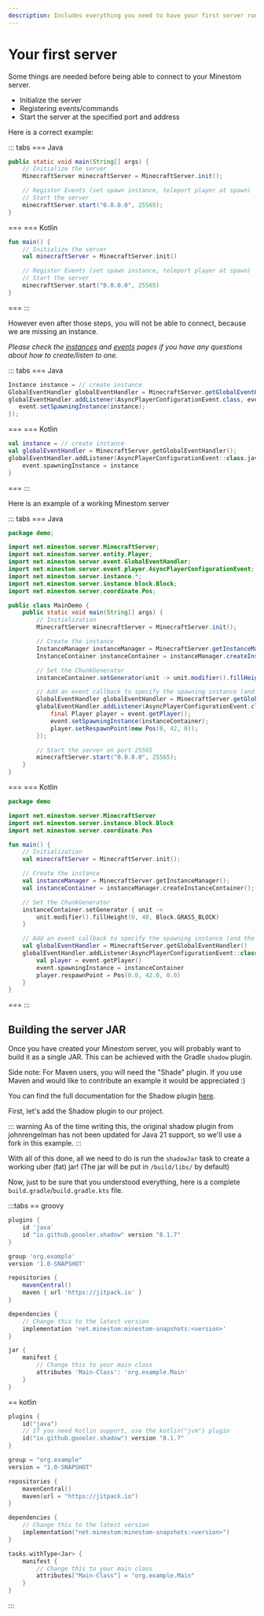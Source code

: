 ```yaml
---
description: Includes everything you need to have your first server running.
---
```


# Your first server

Some things are needed before being able to connect to your Minestom server.

- Initialize the server
- Registering events/commands
- Start the server at the specified port and address

Here is a correct example:

::: tabs
=== Java

```java
public static void main(String[] args) {
    // Initialize the server
    MinecraftServer minecraftServer = MinecraftServer.init();

    // Register Events (set spawn instance, teleport player at spawn)
    // Start the server
    minecraftServer.start("0.0.0.0", 25565);
}
```

===
=== Kotlin

```kotlin
fun main() {
    // Initialize the server
    val minecraftServer = MinecraftServer.init()

    // Register Events (set spawn instance, teleport player at spawn)
    // Start the server
    minecraftServer.start("0.0.0.0", 25565)
}
```

===
:::

However even after those steps, you will not be able to connect, because we are missing an instance.

_Please check the_ [_instances_](/docs/world/instances) _and_ [_events_](/docs/feature/events) _pages if you have any questions about how to create/listen to one._

::: tabs
=== Java

```java
Instance instance = // create instance
GlobalEventHandler globalEventHandler = MinecraftServer.getGlobalEventHandler();
globalEventHandler.addListener(AsyncPlayerConfigurationEvent.class, event -> {
   event.setSpawningInstance(instance);
});
```

===
=== Kotlin

```kotlin
val instance = // create instance
val globalEventHandler = MinecraftServer.getGlobalEventHandler();
globalEventHandler.addListener(AsyncPlayerConfigurationEvent::class.java) { event ->
    event.spawningInstance = instance
}
```

===
:::

Here is an example of a working Minestom server

::: tabs
=== Java

```java
package demo;

import net.minestom.server.MinecraftServer;
import net.minestom.server.entity.Player;
import net.minestom.server.event.GlobalEventHandler;
import net.minestom.server.event.player.AsyncPlayerConfigurationEvent;
import net.minestom.server.instance.*;
import net.minestom.server.instance.block.Block;
import net.minestom.server.coordinate.Pos;

public class MainDemo {
    public static void main(String[] args) {
        // Initialization
        MinecraftServer minecraftServer = MinecraftServer.init();

        // Create the instance
        InstanceManager instanceManager = MinecraftServer.getInstanceManager();
        InstanceContainer instanceContainer = instanceManager.createInstanceContainer();

        // Set the ChunkGenerator
        instanceContainer.setGenerator(unit -> unit.modifier().fillHeight(0, 40, Block.GRASS_BLOCK));

        // Add an event callback to specify the spawning instance (and the spawn position)
        GlobalEventHandler globalEventHandler = MinecraftServer.getGlobalEventHandler();
        globalEventHandler.addListener(AsyncPlayerConfigurationEvent.class, event -> {
            final Player player = event.getPlayer();
            event.setSpawningInstance(instanceContainer);
            player.setRespawnPoint(new Pos(0, 42, 0));
        });

        // Start the server on port 25565
        minecraftServer.start("0.0.0.0", 25565);
    }
}
```

===
=== Kotlin

```kotlin
package demo

import net.minestom.server.MinecraftServer
import net.minestom.server.instance.block.Block
import net.minestom.server.coordinate.Pos

fun main() {
    // Initialization
    val minecraftServer = MinecraftServer.init();

    // Create the instance
    val instanceManager = MinecraftServer.getInstanceManager();
    val instanceContainer = instanceManager.createInstanceContainer();

    // Set the ChunkGenerator
    instanceContainer.setGenerator { unit ->
        unit.modifier().fillHeight(0, 40, Block.GRASS_BLOCK)
    }

    // Add an event callback to specify the spawning instance (and the spawn position)
    val globalEventHandler = MinecraftServer.getGlobalEventHandler()
    globalEventHandler.addListener(AsyncPlayerConfigurationEvent::class.java) { event ->
        val player = event.getPlayer()
        event.spawningInstance = instanceContainer
        player.respawnPoint = Pos(0.0, 42.0, 0.0)
    }
}
```

===
:::

## Building the server JAR

Once you have created your Minestom server, you will probably want to build it as a single JAR. This can be achieved with the Gradle `shadow` plugin.

Side note: For Maven users, you will need the "Shade" plugin. If you use Maven and would like to contribute an example
it would be appreciated :)

You can find the full documentation for the Shadow plugin [here](https://imperceptiblethoughts.com/shadow/introduction/).

First, let's add the Shadow plugin to our project.

::: warning
As of the time writing this, the original shadow plugin from johnrengelman has not been updated for Java 21 support, so we'll use a fork in this example.
:::

With all of this done, all we need to do is run the `shadowJar` task to create a working uber (fat) jar! (The jar will be put in `/build/libs/` by default)

Now, just to be sure that you understood everything, here is a complete `build.gradle`/`build.gradle.kts` file.

:::tabs
== groovy

```groovy
plugins {
    id 'java'
    id "io.github.goooler.shadow" version "8.1.7"
}

group 'org.example'
version '1.0-SNAPSHOT'

repositories {
    mavenCentral()
    maven { url 'https://jitpack.io' }
}

dependencies {
    // Change this to the latest version
    implementation 'net.minestom:minestom-snapshots:<version>'
}

jar {
    manifest {
        // Change this to your main class
        attributes 'Main-Class': 'org.example.Main'
    }
}
```

== kotlin

```kts
plugins {
    id("java")
    // If you need Kotlin support, use the kotlin("jvm") plugin
    id("io.github.goooler.shadow") version "8.1.7"
}

group = "org.example"
version = "1.0-SNAPSHOT"

repositories {
    mavenCentral()
    maven(url = "https://jitpack.io")
}

dependencies {
    // Change this to the latest version
    implementation("net.minestom:minestom-snapshots:<version>")
}

tasks.withType<Jar> {
    manifest {
        // Change this to your main class
        attributes["Main-Class"] = "org.example.Main"
    }
}
```

:::
